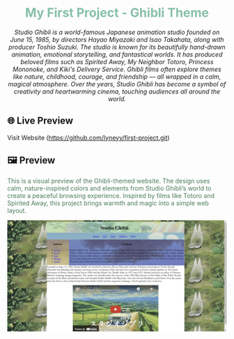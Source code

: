 <h1 align="center" style="color:#88c0a9;">My First Project - Ghibli Theme</h1>

<p align="center">
  <em> Studio Ghibli is a world-famous Japanese animation studio founded on June 15, 1985, by directors Hayao Miyazaki and Isao Takahata, along with producer Toshio Suzuki. The studio is known for its beautifully hand-drawn animation, emotional storytelling, and fantastical worlds.  It has produced beloved films such as <em>Spirited Away</em>, <em>My Neighbor Totoro</em>, <em>Princess Mononoke</em>, and <em>Kiki's Delivery Service</em>. Ghibli films often explore themes like nature, childhood, courage, and friendship — all wrapped in a calm, magical atmosphere. Over the years, Studio Ghibli has become a symbol of creativity and heartwarming cinema, touching audiences all around the world.
</em>
</p>

## 🌐 Live Preview
Visit Website (https://github.com/lyneyy/first-project.git)

## 🖼️ Preview
<p style="color:#4a7c59;">
This is a visual preview of the Ghibli-themed website. The design uses calm, nature-inspired colors and elements from Studio Ghibli’s world to create a peaceful browsing experience. Inspired by films like Totoro and Spirited Away, this project brings warmth and magic into a simple web layout.
</p>

![Website Preview](first-project.png)

